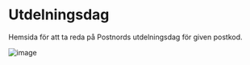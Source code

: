 # Utdelningsdag
Hemsida för att ta reda på Postnords utdelningsdag för given postkod. 

![image](https://github.com/hokuspookus/Utdelningsdag/assets/68711133/1362a8f2-37f5-4f1b-8fba-80adcd73e9b0)
